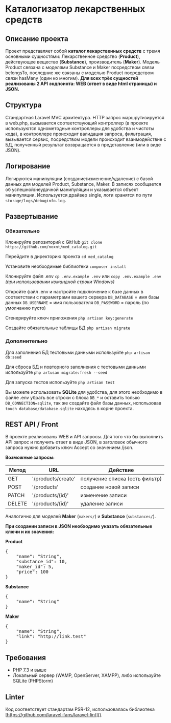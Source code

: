 # Каталогизатор лекарственных средств

## Описание проекта
Проект представляет собой **каталог лекарственных средств** с тремя основными сущностями: Лекарственное средство (**Product**), действующее вещество (**Substance**), производитель (**Maker**). Модель Product связана с моделями Substance и Maker посредством связи belongsTo, последние же связаны с моделью Product посредством связи hasMany (один ко многим). **Для всех трёх сущностей реализованы 2 API эндпоинта: WEB (ответ в виде html страницы) и JSON.**


## Структура
Стандартная Laravel MVC архитектура. HTTP запрос маршрутизируется в web.php, вызывается соответствующий контроллер (в проекте используются однометодные контроллеры для удобства и чистоты кода), в контроллере происходит валидация запроса, фильтрация, вызывается сервис, посредством модели происходит взаимодействие с БД, полученный результат возвращается в представление (или в виде JSON).


## Логирование
Логируются манипуляции (создание/изменение/удаление) с базой данных для моделей Product, Substance, Maker. В записях сообщается об успешной/неудачной манипуляции и указывается объект манипуляции. Используется драйвер single, логи хранятся по пути `storage/logs/debuginfo.log`.


## Развертывание

### Обязательно

Клонируйте репозиторий с GitHub
`git clone https://github.com/noxnt/med_catalog.git`

Перейдите в директорию проекта
`cd med_catalog`

Установите необходимые библиотеки
`composer install`

Клонируйте файл .env
`cp .env.example .env`
или
`copy .env.example .env` _(при использовании командной строки Windows)_

Откройте файл .env и настройте подключение к базе данных в соответствии с параметрами вашего сервера
`DB_DATABASE` = имя базы данных
`DB_USERNAME` = имя пользователя
`DB_PASSWORD` = пароль (по умолчанию пусто)

Сгенерируйте ключ приложения
`php artisan key:generate`

Создайте обязательные таблицы БД
`php artisan migrate`

### Дополнительно

Для заполнения БД тестовыми данными используйте
`php artisan db:seed`

Для сброса БД и повторного заполнения с тестовыми данными используйте
`php artusan migrate:fresh --seed`

Для запуска тестов используйте
`php artisan test`

Вы можете использовать **SQLite** для удобства, для этого необходимо в файле .env убрать все строки с блока `DB_*` и оставить только `DB_CONNECTION=sqlite`, так же создайте файл базы данных, использовав `touch database/database.sqlite` находясь в корне проекта.


## REST API / Front
В проекте реализованы WEB и API запросы. Для того что бы выполнить API запрос и получить ответ в виде JSON, в заголовок обычного запроса нужно добавить ключ Accept со значением /json.

**Возможные запросы:**

Метод   | URL               | Действие
--------|-------------------|---------------------------------
GET	    |'/products/create' |   получение списка (есть фильтр)
POST	|'/products'        |   создание новой записи
PATCH	|'/products/{id}'   |   изменение записи
DELETE	|'/products/{id}'   |   удаление записи

Аналогично для моделей **Maker** (`makers/`) и **Substance** (`substances/`).

**При создании записи в JSON необходимо указать обязательные ключи и их значения:**

**Product**
<pre>{
    "name": "String",
    "substance_id": 10,
    "maker_id": 5,
    "price": 100
}</pre>

**Substance**
<pre>{
    "name": "String"
}</pre>

**Maker**
<pre>{
    "name": "String",
    "link": "http://link.test"
}</pre>

## Требования
* PHP 7.3 и выше
* Локальный сервер (WAMP, OpenServer, XAMPP), либо используйте SQLite (PHPStorm)

## Linter
Код соответствует стандартам PSR-12, использовалась библиотека [https://github.com/laravel-fans/laravel-lint]().
